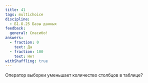 ```yaml
---
title: 41
tags: multichoice
discipline:
  - Б1.О.25 Базы данных
feedback:
  general: Спасибо!
answers:
  - fraction: 0
    text: Да
  - fraction: 100
    text: Нет
withShuffling: true
---
```


Оператор выборки уменьшает количество столбцов в таблице?